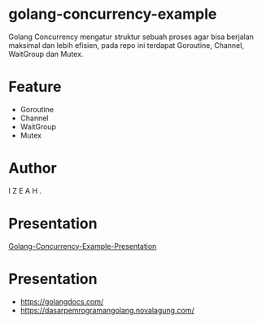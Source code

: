 # golang-concurrency-example
Golang Concurrency mengatur struktur sebuah proses agar bisa berjalan maksimal dan lebih efisien, pada repo ini terdapat Goroutine, Channel, WaitGroup dan Mutex.

# Feature
- Goroutine
- Channel 
- WaitGroup
- Mutex

# Author
I Z E A H .

# Presentation
[Golang-Concurrency-Example-Presentation](https://www.canva.com/design/DAEj_kx5QMk/vutiG-qydvHTLVPPA9Z43g/view)

# Presentation
- https://golangdocs.com/
- https://dasarpemrogramangolang.novalagung.com/
